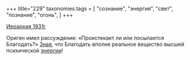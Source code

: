 +++
title="229"
taxonomies.tags = [
 "сознание",
 "энергия",
 "свет",
 "познание",
 "огонь",
]
+++

[Иерархия 1931г](/agni/1931)

Ориген имел рассуждение: «Проистекает ли или посылается Благодать?» [Зная](/tags/познание), что Благодать вполне реальное вещество высшей психической [энергии](/tags/свет)!   

